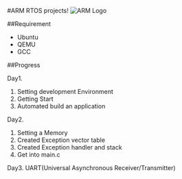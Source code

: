 #ARM RTOS projects!
![ARM Logo](https://upload.wikimedia.org/wikipedia/commons/thumb/6/60/ARM_logo.svg/1280px-ARM_logo.svg.png)

##Requirement

* Ubuntu
* QEMU
* GCC

##Progress

Day1.

1. Setting development Environment
2. Getting Start
3. Automated build an application

Day2.

1. Setting a Memory
2. Created Exception vector table
3. Created Exception handler and stack
4. Get into main.c

Day3. UART(Universal Asynchronous Receiver/Transmitter)


